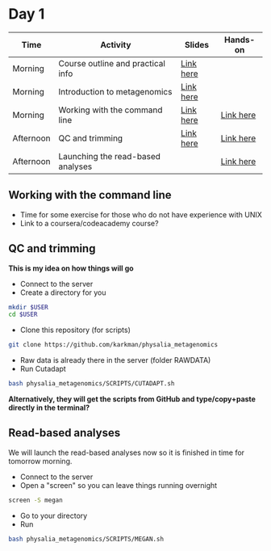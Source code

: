 # Day 1

| Time      | Activity                          | Slides                                          | Hands-on                                    |
|-----------|-----------------------------------|-------------------------------------------------|---------------------------------------------|
| Morning   | Course outline and practical info | [Link here](course-outline.pptx)                |                                             |
| Morning   | Introduction to metagenomics      | [Link here](introduction-to-metagenomics.pptx)  |                                             |
| Morning   | Working with the command line     | [Link here](working-with-the-command-line.pptx) | [Link here](#working-with-the-command-line) |
| Afternoon | QC and trimming                   | [Link here](QC-and-trimming.pptx)               | [Link here](#qc-and-trimming)               |
| Afternoon | Launching the read-based analyses |                                                 | [Link here](#read-based-analyses)           |

## Working with the command line

- Time for some exercise for those who do not have experience with UNIX
- Link to a coursera/codeacademy course?

## QC and trimming

**This is my idea on how things will go**

- Connect to the server
- Create a directory for you

```bash
mkdir $USER
cd $USER
```
- Clone this repository (for scripts)

```bash
git clone https://github.com/karkman/physalia_metagenomics
```

- Raw data is already there in the server (folder RAWDATA)
- Run Cutadapt

```bash
bash physalia_metagenomics/SCRIPTS/CUTADAPT.sh
```

**Alternatively, they will get the scripts from GitHub and type/copy+paste directly in the terminal?**


## Read-based analyses

We will launch the read-based analyses now so it is finished in time for tomorrow morning.  

- Connect to the server
- Open a "screen" so you can leave things running overnight

```bash
screen -S megan
```
- Go to your directory
- Run

```bash
bash physalia_metagenomics/SCRIPTS/MEGAN.sh
```
